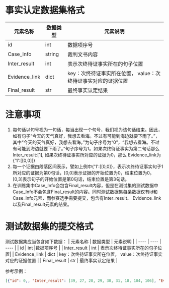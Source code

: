 # 事实认定数据集格式
|  元素名称  | 数据类型 | 元素说明  |
|  ----  | ---- | ---- |
| id | int |数据项序号 |
| Case_Info | string | 裁判文书内容 |
| Inter_result | int | 表示次终待证事实所在的句子位置| 
| Evidence_link | dict | key：次终待证事实所在位置， value：次终待证事实对应的证据位置 |
| Final_result | str | 最终事实认定结果 |

# 注意事项
1. 每句话以句号视为一句话，每当出现一个句号，我们视为该句话结束。因此，如有句子“今天的天气真好，我想去看海。不过有可能到海边就要下雨了。”，其中“今天的天气真好，我想去看海。”为句子序号为“0”，“我想去看海。不过有可能到海边就要下雨了。”句子序号为1。如果次终待证事实为第二句话那么Inter_result:[1], 如果次终待证事实所对应的证据为0，那么 Evidence_link为 {'1':[[0,0]]}
2. 每一个证据由段落区间表示，譬如上例中{'1':[[0,0]}，表示次终待证事实句子1所对应的证据为第0句话，[0,0]表示证据的开始位置为0，结束位置为0。[0,3]表示句子的开始位置是第0句话，结束位置是第3句话。
3. 在训练集中Case_Info会包含Final_result内容，但是在测试集的测试数据中Case_Info不会包含Final_result的内容。同时测试数据集每条数据仅有id和Case_Info元素，而参赛选手需要提交，包含有Inter_result、 Evidence_link以及Final_result元素的结果。
   
# 测试数据集的提交格式

测试数据集应当包含如下数据：
|  元素名称  | 数据类型 | 元素说明  |
|  ----  | ---- | ---- |
| id | int |数据项序号 |
| Inter_result | int | 表示次终待证事实所在的句子位置| 
| Evidence_link | dict | key：次终待证事实所在位置， value：次终待证事实对应的证据位置 |
| Final_result | str | 最终事实认定结果 |

参考示例：

```json
[{"id": 0,, "Inter_result": [39, 27, 28, 29, 30, 31, 18, 104, 106], "Evidence_link": {"39": [[38, 38], [97, 98]], "27": [[34, 37], [41, 48], [49, 50], [53, 58], [59, 65], [66, 68], [69, 76], [77, 80], [81, 82], [83, 84], [93, 94], [95, 96], [99, 100]], "28": [[34, 37], [41, 48], [49, 50], [53, 58], [59, 65], [66, 68], [69, 76], [77, 80], [81, 82], [83, 84], [93, 94], [95, 96], [99, 100]], "29": [[34, 37], [41, 48], [49, 50], [53, 58], [59, 65], [66, 68], [69, 76], [77, 80], [81, 82], [83, 84], [93, 94], [95, 96], [99, 100]], "30": [[34, 37], [41, 48], [49, 50], [53, 58], [59, 65], [66, 68], [69, 76], [77, 80], [81, 82], [83, 84], [93, 94], [95, 96], [99, 100]], "31": [[34, 37], [41, 48], [49, 50], [53, 58], [59, 65], [66, 68], [69, 76], [77, 80], [81, 82], [83, 84], [93, 94], [95, 96], [99, 100]], "18": [[85, 92]], "104": [[34, 37]], "106": [[41, 48], [53, 58], [59, 65]]}, "Final_result": "本院认为，被告人保勒来无视国家法律，与其兄弟保某因口角发生争执后，不能正确处理，故意伤害他人身体致人死亡的行为，已触犯刑律，构成故意伤害罪，应予惩处。公诉机关指控的犯罪事实及罪名成立，本院予以支持。"}, {"id": 1,"Inter_result": [21, 22, 23, 24, 25, 13, 27, 28, 163, 172], "Evidence_link": {"21": [[29, 29], [35, 35], [30, 31], [32, 33], [34, 34], [80, 80], [81, 93], [94, 108], [109, 118], [132, 145], [146, 146], [147, 147], [148, 149], [150, 150], [151, 151]], "22": [[29, 29], [35, 35], [30, 31], [32, 33], [34, 34], [80, 80], [81, 93], [94, 108], [109, 118], [132, 145], [146, 146], [147, 147], [148, 149], [150, 150], [151, 151]], "23": [[29, 29], [35, 35], [30, 31], [32, 33], [34, 34], [80, 80], [81, 93], [94, 108], [109, 118], [132, 145], [146, 146], [147, 147], [148, 149], [150, 150], [151, 151]], "24": [[29, 29], [35, 35], [30, 31], [32, 33], [34, 34], [80, 80], [81, 93], [94, 108], [109, 118], [132, 145], [146, 146], [147, 147], [148, 149], [150, 150], [151, 151]], "25": [[29, 29], [35, 35], [30, 31], [32, 33], [34, 34], [80, 80], [81, 93], [94, 108], [109, 118], [132, 145], [146, 146], [147, 147], [148, 149], [150, 150], [151, 151]], "13": [[36, 78]], "27": [[79, 79], [119, 126], [127, 127], [128, 128], [129, 130], [131, 131]], "28": [[152, 152]], "163": [[36, 78], [81, 93], [94, 108], [132, 145]], "172": [[81, 93], [94, 108], [132, 145]]}, "Final_result": "被告张某与被害人吕某1发生交通事故后因协商产生争执，吕某1阻拦张某离开医院，张某遂持刀对吕某1身体要害等部位进行砍击，故意非法剥夺他人生命，其行为确已构成故意杀人罪，应予依法惩处。"}, 
```
